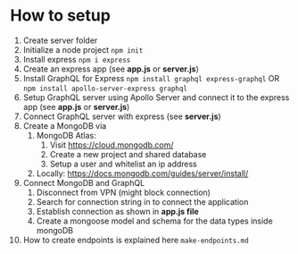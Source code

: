 # How to setup

1. Create server folder
2. Initialize a node project `npm init`
3. Install express `npm i express`
4. Create an express app (see **app.js** or **server.js**)
5. Install GraphQL for Express `npm install graphql express-graphql` OR `npm install apollo-server-express graphql`
6. Setup GraphQL server using Apollo Server and connect it to the express app (see **app.js** or **server.js**)
7. Connect GraphQL server with express (see **server.js**)
8. Create a MongoDB via
   1. MongoDB Atlas:
      1. Visit https://cloud.mongodb.com/
      2. Create a new project and shared database
      3. Setup a user and whitelist an ip address
   2. Locally: https://docs.mongodb.com/guides/server/install/
9. Connect MongoDB and GraphQL
   1. Disconnect from VPN (might block connection)
   2. Search for connection string in to connect the application
   3. Establish connection as shown in **app.js file**
   4. Create a mongoose model and schema for the data types inside mongoDB
10. How to create endpoints is explained here `make-endpoints.md`
